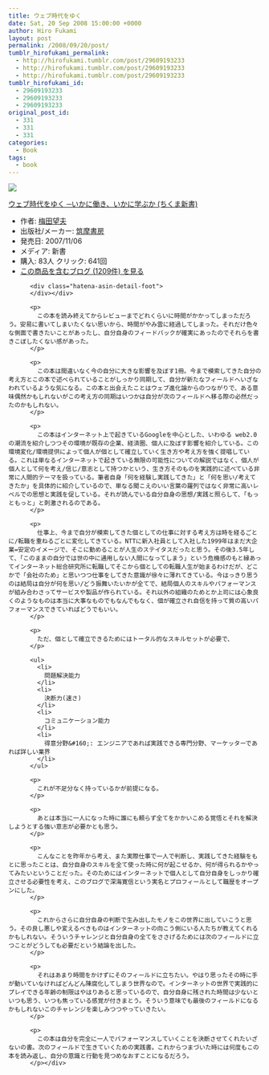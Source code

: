 ```yaml
---
title: ウェブ時代をゆく
date: Sat, 20 Sep 2008 15:00:00 +0000
author: Hiro Fukami
layout: post
permalink: /2008/09/20/post/
tumblr_hirofukami_permalink:
  - http://hirofukami.tumblr.com/post/29609193233
  - http://hirofukami.tumblr.com/post/29609193233
  - http://hirofukami.tumblr.com/post/29609193233
tumblr_hirofukami_id:
  - 29609193233
  - 29609193233
  - 29609193233
original_post_id:
  - 331
  - 331
  - 331
categories:
  - Book
tags:
  - book
---
```

<div class="section">
  <div class="hatena-asin-detail">
    <p>
      <a href="http://www.amazon.co.jp/gp/product/4480063870/ref=as_li_tf_il?ie=UTF8&camp=247&creative=1211&creativeASIN=4480063870&linkCode=as2&tag=dsea-22" target="_blank"><img border="0" src="http://ws.assoc-amazon.jp/widgets/q?_encoding=UTF8&ASIN=4480063870&Format=_SL160_&ID=AsinImage&MarketPlace=JP&ServiceVersion=20070822&WS=1&tag=dsea-22" /></a><img src="http://www.assoc-amazon.jp/e/ir?t=dsea-22&l=as2&o=9&a=4480063870" width="1" height="1" border="0" alt="" style="border:none!important;margin:0!important;" /> <div class="hatena-asin-detail-info">
        <p>
          <a href="http://www.amazon.co.jp/gp/product/4480063870/ref=as_li_tf_tl?ie=UTF8&camp=247&creative=1211&creativeASIN=4480063870&linkCode=as2&tag=dsea-22" target="_blank">ウェブ時代をゆく ─いかに働き、いかに学ぶか (ちくま新書)</a><img src="http://www.assoc-amazon.jp/e/ir?t=dsea-22&l=as2&o=9&a=4480063870" width="1" height="1" border="0" alt="" style="border:none!important;margin:0!important;" /> <ul>
            <li>
              <span class="hatena-asin-detail-label">作者:</span> <a href="http://d.hatena.ne.jp/keyword/%C7%DF%C5%C4%CB%BE%C9%D7" class="keyword" target="_blank">梅田望夫</a>
            </li>
            <li>
              <span class="hatena-asin-detail-label">出版社/メーカー:</span> <a href="http://d.hatena.ne.jp/keyword/%C3%DE%CB%E0%BD%F1%CB%BC" class="keyword" target="_blank">筑摩書房</a>
            </li>
            <li>
              <span class="hatena-asin-detail-label">発売日:</span> 2007/11/06
            </li>
            <li>
              <span class="hatena-asin-detail-label">メディア:</span> 新書
            </li>
            <li>
              <span class="hatena-asin-detail-label">購入</span>: 83人 <span class="hatena-asin-detail-label">クリック</span>: 641回
            </li>
            <li>
              <a href="http://d.hatena.ne.jp/asin/4480063870" target="_blank">この商品を含むブログ (1209件) を見る</a>
            </li>
          </ul></div> 
          
          <div class="hatena-asin-detail-foot">
          </div></div> 
          
          <p>
            この本を読み終えてからレビューまでどれくらいに時間がかかってしまっただろう。安易に書いてしまいたくない思いから、時間がやみ雲に経過してしまった。それだけ色々な側面で書きたいことがあったし、自分自身のフィードバックが確実にあったのでそれらを書きこぼしたくない感があった。
          </p>
          
          <p>
            この本は間違いなく今の自分に大きな影響を及ぼす1冊。今まで模索してきた自分の考え方とこの本で述べられていることがしっかり同期して、自分が新たなフィールドへいざなわれているような気になる。この本と出会えたことはウェブ進化論からのつながりで、ある意味偶然かもしれないがこの考え方の同期はいつかは自分が次のフィールドへ移る際の必然だったのかもしれない。
          </p>
          
          <p>
            この本はインターネット上で起きているGoogleを中心とした、いわゆる web2.0 の潮流を紹介しつつその環境が既存の企業、経済圏、個人に及ぼす影響を紹介している。この環境変化/環境提供によって個人が個として確立していく生き方や考え方を強く提唱している。これは単なるインターネットで起きている無限の可能性についての解説ではなく、個人が個人として何を考え/信じ/意志として持つかという、生き方そのものを実践的に述べている非常に人間的テーマを扱っている。筆者自身「何を経験し実践してきた」と「何を思い/考えてきたか」を具体的に紹介しているので、単なる聞こえのいい言葉の羅列ではなく非常に高いレベルでの思想と実践を促している。それが読んでいる自分自身の思想/実践と照らして、「もっともっと」と刺激されるのである。
          </p>
          
          <p>
            仕事上、今まで自分が模索してきた個としての仕事に対する考え方は時を経るごとに/転職を重ねるごとに変化してきている。NTTに新入社員として入社した1999年はまだ大企業=安定のイメージで、そこに勤めることが人生のステイタスだったと思う。その後3.5年して、「このままの自分では世の中に通用しない人間になってしまう」という危機感のもと縁あってインターネット総合研究所に転職してそこから個としての転職人生が始まるわけだが、どこかで「会社のため」と思いつつ仕事をしてきた意識が徐々に薄れてきている。今はっきり思うのは結局は自分が何を思い/どう振舞いたいかが全てで、結局個人のスキルやパフォーマンスが組み合わさってサービスや製品が作られている。それ以外の組織のためとか上司には心象良くのようなものは本当に大事なものでもなんでもなく、個が確立され自信を持って質の高いパフォーマンスできていればどうでもいい。
          </p>
          
          <p>
            ただ、個として確立できるためにはトータル的なスキルセットが必要で、
          </p>
          
          <ul>
            <li>
              問題解決能力
            </li>
            <li>
              決断力(速さ)
            </li>
            <li>
              コミュニケーション能力
            </li>
            <li>
              得意分野&#160;: エンジニアであれば実践できる専門分野、マーケッターであれば詳しい業界
            </li>
          </ul>
          
          <p>
            これが不足分なく持っているかが前提になる。
          </p>
          
          <p>
            あとは本当に一人になった時に誰にも頼らず全てをかかいこめる覚悟とそれを解決しようとする強い意志が必要かとも思う。
          </p>
          
          <p>
            こんなことを昨年から考え、また実際仕事で一人で判断し、実践してきた経験をもとに思ったことは、自分自身のスキルを全て使った時に何が起こせるか、何が得られるかやってみたいということだった。そのためにはインターネットで個人として自分自身をしっかり確立させる必要性を考え、このブログで深海寛信という実名とプロフィールとして職歴をオープンにした。
          </p>
          
          <p>
            これからさらに自分自身の判断で生み出したモノをこの世界に出していこうと思う。その良し悪しや変えるべきものはインターネットの向こう側にいる人たちが教えてくれるかもしれない。そういうチャレンジと自分自身の全てをささげるためには次のフィールドに立つことがどうしても必要だという結論を出した。
          </p>
          
          <p>
            それはあまり時間をかけずにそのフィールドに立ちたい。やはり思ったその時に手が動いていなければどんどん陳腐化してしまう世界なので。インターネットの世界で実践的にプレイできる年齢の制限はやはりあると思っているので、自分自身に残された時間は少ないといつも思う、いつも焦っている感覚が付きまとう。そういう意味でも最後のフィールドになるかもしれないこのチャレンジを楽しみつつやっていきたい。
          </p>
          
          <p>
            この本は自分を完全に一人でパフォーマンスしていくことを決断させてくれたいざないの書。次のフィールドで生きていくための実践書。これからつまづいた時には何度もこの本を読み返し、自分の意識と行動を見つめなおすことになるだろう。
          </p></div>